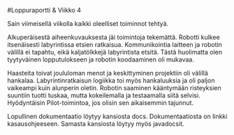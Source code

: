 
#Loppuraportti & Viikko 4

Sain viimeisellä viikolla kaikki oleelliset toiminnot tehtyä.

Alkuperäisestä aiheenkuvauksesta jäi toimintoja tekemättä. Robotti kulkee itsenäisesti labyrintissa etsien ratkaisua. Kommunikointia laitteen ja robotin välillä ei tapahtu, eikä kaljatölkkejä labyrintista etsitä. Tästä huolimatta olen tyytyväinen lopputulokseen ja robotin koodaaminen oli mukavaa.

Haasteita toivat joululoman menot ja keskittyminen projektiin oli välillä hankalaa. Labyrintinratkaisun logiikka toi myös hankaluuksia ja oli paljon vaikeampi kuin alunperin oletin. Robotin saaminen kääntymään risteyksien suuntiin tuotti tuskaa, mutta kokeilemalla ja testaamalla siitä selvisi. Hyödyntäisin Pilot-toimintoa, jos olisin sen aikaisemmin tajunnut.

Lopullinen dokumentaatio löytyy kansiosta docs. Dokumentaatiosta on linkki kasausohjeeseen. Samasta kansiosta löytyy myös javadocsit.
